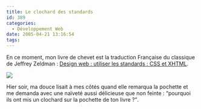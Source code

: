 ```yaml
---
title: Le clochard des standards
id: 389
categories:
  - Développement Web
date: 2005-04-21 13:16:54
tags:
---
```


En ce moment, mon livre de chevet est la traduction Française du classique de Jeffrey Zeldman&nbsp;: [Design web&nbsp;: utiliser les standards&nbsp;: CSS et XHTML](http://www.eyrolles.com/Informatique/Livre/9782212115482/livre-design-web-utiliser-les-standards.php).

![](/images/zeldman.jpg)

Hier soir, ma douce lisait à mes côtés quand elle remarqua la pochette et me demanda avec une naïveté aussi délicieuse que non feinte&nbsp;: <q>pourquoi ils ont mis un clochard sur la pochette de ton livre ?</q>.
